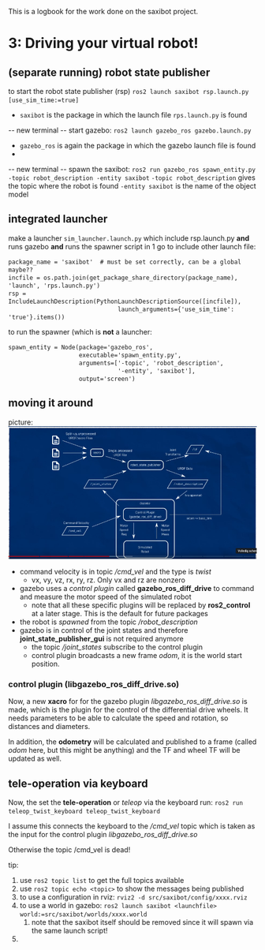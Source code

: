 This is a logbook for the work done on the saxibot project.

# 3: Driving your virtual robot!

## (separate running) robot state publisher
to start the robot state publisher (rsp)
`ros2 launch saxibot rsp.launch.py [use_sim_time:=true]`
- `saxibot` is the package in which the launch file `rps.launch.py` is found

-- new terminal --
start gazebo:
`ros2 launch gazebo_ros gazebo.launch.py`
- `gazebo_ros` is again the package in which the gazebo launch file is found
- 
-- new terminal --
spawn the saxibot:
`ros2 run gazebo_ros spawn_entity.py -topic robot_description -entity saxibot`
`-topic robot_description` gives the topic where the robot is found
`-entity saxibot` is the name of the object model


## integrated launcher
make a launcher `sim_launcher.launch.py` which include rsp.launch.py **and** runs gazebo **and** 
runs the spawner script in 1 go
to include other launch file:

```
package_name = 'saxibot'  # must be set correctly, can be a global maybe??
incfile = os.path.join(get_package_share_directory(package_name), 'launch', 'rps.launch.py')
rsp = IncludeLaunchDescription(PythonLaunchDescriptionSource([incfile]),
                               launch_arguments={'use_sim_time': 'true'}.items())
```

to run the spawner (which is **not** a launcher:
```
spawn_entity = Node(package='gazebo_ros',
                    executable='spawn_entity.py',
                    arguments=['-topic', 'robot_description',
                               '-entity', 'saxibot'],
                    output='screen')
```

## moving it around
picture:
![alt text](image-1.png)

- command velocity is in topic */cmd_vel* and the type is *twist*
  - vx, vy, vz, rx, ry, rz. Only vx and rz are nonzero
- gazebo uses a *control plugin* called **gazebo_ros_diff_drive** to command and measure the motor speed of the simulated robot
  - note that all these specific plugins will be replaced by **ros2_control** at a later stage. This is the default for future packages
- the robot is *spawned* from the topic */robot_description*
- gazebo is in control of the joint states and therefore **joint_state_publisher_gui** is not required anymore
  - the topic */joint_states* subscribe to the control plugin
  - control plugin broadcasts a new frame *odom*, it is the world start position.

### control plugin (libgazebo_ros_diff_drive.so)
Now, a new **xacro** for for the gazebo plugin *libgazebo_ros_diff_drive.so* is made, which is the 
plugin for the control of the differential drive wheels. It needs parameters to be able to calculate 
the speed and rotation, so distances and diameters.

In addition, the **odometry** will be calculated and published to a frame (called *odom* here, but 
this might be anything) and the TF and wheel TF will be updated as well.

## tele-operation via keyboard
Now, the set the **tele-operation** or *teleop* via the keyboard run:
`ros2 run teleop_twist_keyboard teleop_twist_keyboard`

I assume this connects the keyboard to the */cmd_vel* topic which is taken as the input for the 
control plugin *libgazebo_ros_diff_drive.so*

Otherwise the topic /cmd_vel is dead!

tip: 
1. use `ros2 topic list` to get the full topics available
2. use `ros2 topic echo <topic>` to show the messages being published
3. to use a configuration in rviz: `rviz2 -d src/saxibot/config/xxxx.rviz`
4. to use a world in gazebo: `ros2 launch saxibot <launchfile> world:=src/saxibot/worlds/xxxx.world`
   1. note that the saxibot itself should be removed since it will spawn via the same launch script!
5. 


